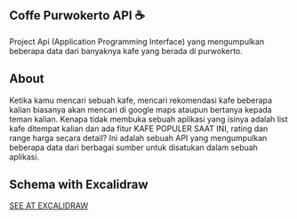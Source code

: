 ## Coffe Purwokerto API ☕

Project Api (Application Programming Interface) yang mengumpulkan beberapa data dari banyaknya kafe yang berada di purwokerto.

## About

Ketika kamu mencari sebuah kafe, mencari rekomendasi kafe beberapa kalian biasanya akan mencari di google maps ataupun bertanya kepada teman kalian. Kenapa tidak membuka sebuah aplikasi yang isinya adalah list kafe ditempat kalian dan ada fitur KAFE POPULER SAAT INI, rating dan range harga secara detail? Ini adalah sebuah API yang mengumpulkan beberapa data dari berbagai sumber untuk disatukan dalam sebuah aplikasi.

## Schema with Excalidraw

[SEE AT EXCALIDRAW](https://excalidraw.com/#json=uVKwvpjITB--9LfgFw5Sn,QzCU8lAKlv83pMxIWnfw1w)
